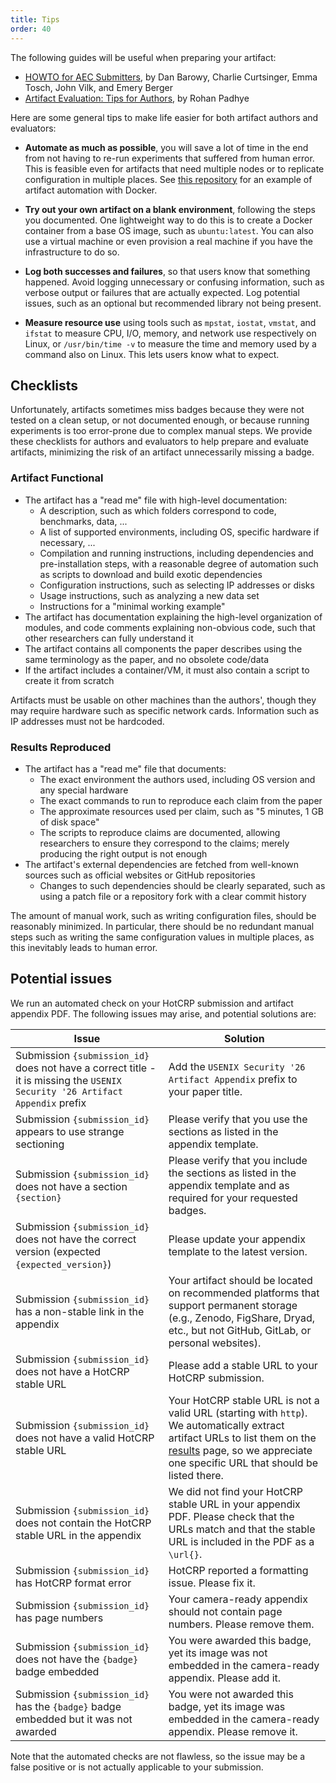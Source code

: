 ```yaml
---
title: Tips
order: 40
---
```


The following guides will be useful when preparing your artifact:
- [HOWTO for AEC Submitters](https://docs.google.com/document/d/1pqzPtLVIvwLwJsZwCb2r7yzWMaifudHe1Xvn42T4CcA/edit),
  by Dan Barowy, Charlie Curtsinger, Emma Tosch, John Vilk, and Emery Berger
- [Artifact Evaluation: Tips for Authors](https://blog.padhye.org/Artifact-Evaluation-Tips-for-Authors/),
  by Rohan Padhye

Here are some general tips to make life easier for both artifact authors and evaluators:

- **Automate as much as possible**, you will save a lot of time in the end from not having to re-run experiments that suffered from human error.
  This is feasible even for artifacts that need multiple nodes or to replicate configuration in multiple places.
  See [this repository](https://github.com/SolalPirelli/docker-artifact-eval) for an example of artifact automation with Docker.

- **Try out your own artifact on a blank environment**, following the steps you documented.
  One lightweight way to do this is to create a Docker container from a base OS image, such as `ubuntu:latest`.
  You can also use a virtual machine or even provision a real machine if you have the infrastructure to do so.

- **Log both successes and failures**, so that users know that something happened.
  Avoid logging unnecessary or confusing information, such as verbose output or failures that are actually expected.
  Log potential issues, such as an optional but recommended library not being present.

- **Measure resource use** using tools such as `mpstat`, `iostat`, `vmstat`, and `ifstat` to measure CPU, I/O, memory, and network use respectively on Linux,
  or `/usr/bin/time -v` to measure the time and memory used by a command also on Linux.
  This lets users know what to expect.

## Checklists

Unfortunately, artifacts sometimes miss badges because they were not tested on a clean setup, or not documented enough, or because running experiments is too
error-prone due to complex manual steps. 
We provide these checklists for authors and evaluators to help prepare and evaluate artifacts, minimizing the risk of an artifact unnecessarily missing a badge.

### Artifact Functional

- The artifact has a "read me" file with high-level documentation:
  - A description, such as which folders correspond to code, benchmarks, data, ...
  - A list of supported environments, including OS, specific hardware if necessary, ...
  - Compilation and running instructions, including dependencies and pre-installation steps,
    with a reasonable degree of automation such as scripts to download and build exotic dependencies
  - Configuration instructions, such as selecting IP addresses or disks
  - Usage instructions, such as analyzing a new data set
  - Instructions for a "minimal working example"
- The artifact has documentation explaining the high-level organization of modules, and code comments explaining non-obvious code,
  such that other researchers can fully understand it
- The artifact contains all components the paper describes using the same terminology as the paper, and no obsolete code/data
- If the artifact includes a container/VM, it must also contain a script to create it from scratch

Artifacts must be usable on other machines than the authors', though they may require hardware such as specific network cards.
Information such as IP addresses must not be hardcoded.

### Results Reproduced

- The artifact has a "read me" file that documents:
  - The exact environment the authors used, including OS version and any special hardware
  - The exact commands to run to reproduce each claim from the paper
  - The approximate resources used per claim, such as "5 minutes, 1 GB of disk space"
  - The scripts to reproduce claims are documented, allowing researchers to ensure they correspond to the claims;
    merely producing the right output is not enough
- The artifact's external dependencies are fetched from well-known sources such as official websites or GitHub repositories
  - Changes to such dependencies should be clearly separated, such as using a patch file or a repository fork with a clear commit history

The amount of manual work, such as writing configuration files, should be reasonably minimized.
In particular, there should be no redundant manual steps such as writing the same configuration values in multiple places, as this inevitably leads to human error.

## Potential issues

We run an automated check on your HotCRP submission and artifact appendix PDF. The following issues may arise, and potential solutions are:

| Issue | Solution |
|-------|----------|
| Submission `{submission_id}` does not have a correct title - it is missing the `USENIX Security '26 Artifact Appendix` prefix | Add the `USENIX Security '26 Artifact Appendix` prefix to your paper title. |
| Submission `{submission_id}` appears to use strange sectioning | Please verify that you use the sections as listed in the appendix template. |
| Submission `{submission_id}` does not have a section `{section}` | Please verify that you include the sections as listed in the appendix template and as required for your requested badges. |
| Submission `{submission_id}` does not have the correct version (expected `{expected_version}`) | Please update your appendix template to the latest version. | 
| Submission `{submission_id}` has a non-stable link in the appendix | Your artifact should be located on recommended platforms that support permanent storage (e.g., Zenodo, FigShare, Dryad, etc., but not GitHub, GitLab, or personal websites). |
| Submission `{submission_id}` does not have a HotCRP stable URL | Please add a stable URL to your HotCRP submission. | 
| Submission `{submission_id}` does not have a valid HotCRP stable URL | Your HotCRP stable URL is not a valid URL (starting with `http`). We automatically extract artifact URLs to list them on the [results](results) page, so we appreciate one specific URL that should be listed there. |
| Submission `{submission_id}` does not contain the HotCRP stable URL in the appendix | We did not find your HotCRP stable URL in your appendix PDF. Please check that the URLs match and that the stable URL is included in the PDF as a `\url{}`. |
| Submission `{submission_id}` has HotCRP format error | HotCRP reported a formatting issue. Please fix it. |
| Submission `{submission_id}` has page numbers | Your camera-ready appendix should not contain page numbers. Please remove them. |
| Submission `{submission_id}` does not have the `{badge}` badge embedded | You were awarded this badge, yet its image was not embedded in the camera-ready appendix. Please add it. |
| Submission `{submission_id}` has the `{badge}` badge embedded but it was not awarded | You were not awarded this badge, yet its image was embedded in the camera-ready appendix. Please remove it. |

Note that the automated checks are not flawless, so the issue may be a false positive or is not actually applicable to your submission.
